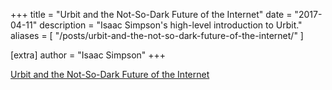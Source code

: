 +++
title = "Urbit and the Not-So-Dark Future of the Internet"
date = "2017-04-11"
description = "Isaac Simpson's high-level introduction to Urbit."
aliases = [ "/posts/urbit-and-the-not-so-dark-future-of-the-internet/" ]

[extra]
author = "Isaac Simpson"
+++

[Urbit and the Not-So-Dark Future of the Internet](https://medium.com/vandal-press/urbit-and-the-not-so-dark-future-of-the-internet-400c9b667e2)
